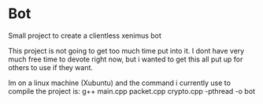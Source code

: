 # Bot
Small project to create a clientless xenimus bot

This project is not going to get too much time put into it. I dont have very much free time to devote right now,
but i wanted to get this all put up for others to use if they want.

Im on a linux machine (Xubuntu) and the command i currently use to compile the project is:
g++ main.cpp packet.cpp crypto.cpp -pthread -o bot
